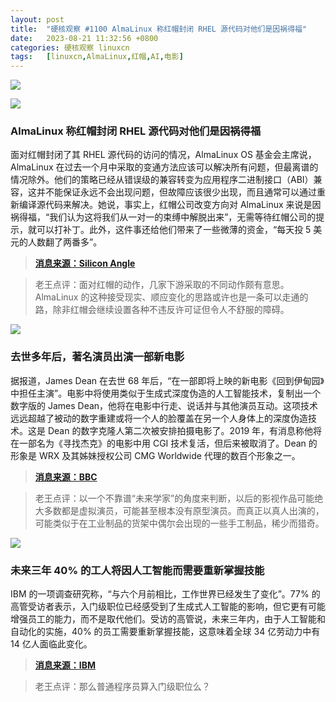 ```yaml
---
layout: post
title:	"硬核观察 #1100 AlmaLinux 称红帽封闭 RHEL 源代码对他们是因祸得福"
date:	2023-08-21 11:32:56 +0800 
categories:	硬核观察 linuxcn 
tags:	[linuxcn,AlmaLinux,红帽,AI,电影]
---
```



![](/Asserts/Images//attachment/album/202308/21/113145gn4vmzpiiub0btun.jpg)


![](/Asserts/Images//attachment/album/202308/21/113155b5nkjp3jsrpzvn2n.jpg)


### AlmaLinux 称红帽封闭 RHEL 源代码对他们是因祸得福


面对红帽封闭了其 RHEL 源代码的访问的情况，AlmaLinux OS 基金会主席说，AlmaLinux 在过去一个月中采取的变通方法应该可以解决所有问题，但最离谱的情况除外。他们的策略已经从错误级的兼容转变为应用程序二进制接口（ABI）兼容，这并不能保证永远不会出现问题，但故障应该很少出现，而且通常可以通过重新编译源代码来解决。她说，事实上，红帽公司改变方向对 AlmaLinux 来说是因祸得福，“我们认为这将我们从一对一的束缚中解脱出来”，无需等待红帽公司的提示，就可以打补丁。此外，这件事还给他们带来了一些微薄的资金，“每天投 5 美元的人数翻了两番多”。



> 
> **[消息来源：Silicon Angle](https://siliconangle.com/2023/08/18/almalinux-leader-says-red-hat-code-crackdown-isnt-threat/)**
> 
> 
> 



> 
> 老王点评：面对红帽的动作，几家下游采取的不同动作颇有意思。AlmaLinux 的这种接受现实、顺应变化的思路或许也是一条可以走通的路，除非红帽会继续设置各种不违反许可证但令人不舒服的障碍。
> 
> 
> 


![](/Asserts/Images//attachment/album/202308/21/113207r4ls32glox4oruug.jpg)


### 去世多年后，著名演员出演一部新电影


据报道，James Dean 在去世 68 年后，“在一部即将上映的新电影《回到伊甸园》中担任主演”。电影中将使用类似于生成式深度伪造的人工智能技术，复制出一个数字版的 James Dean，他将在电影中行走、说话并与其他演员互动。这项技术远远超越了被动的数字重建或将一个人的脸覆盖在另一个人身体上的深度伪造技术。这是 Dean 的数字克隆人第二次被安排拍摄电影了。2019 年，有消息称他将在一部名为《寻找杰克》的电影中用 CGI 技术复活，但后来被取消了。Dean 的形象是 WRX 及其姊妹授权公司 CMG Worldwide 代理的数百个形象之一。



> 
> **[消息来源：BBC](https://www.bbc.com/future/article/20230718-how-ai-is-bringing-film-stars-back-from-the-dead)**
> 
> 
> 



> 
> 老王点评：以一个不靠谱“未来学家”的角度来判断，以后的影视作品可能绝大多数都是虚拟演员，可能甚至根本没有原型演员。而真正以真人出演的，可能类似于在工业制品的货架中偶尔会出现的一些手工制品，稀少而猎奇。
> 
> 
> 


![](/Asserts/Images//attachment/album/202308/21/113233wf4jwbcf9cvqn9w5.jpg)


### 未来三年 40% 的工人将因人工智能而需要重新掌握技能


IBM 的一项调查研究称，“与六个月前相比，工作世界已经发生了变化”。77% 的高管受访者表示，入门级职位已经感受到了生成式人工智能的影响，但它更有可能增强员工的能力，而不是取代他们。受访的高管说，未来三年内，由于人工智能和自动化的实施，40% 的员工需要重新掌握技能，这意味着全球 34 亿劳动力中有 14 亿人面临此变化。



> 
> **[消息来源：IBM](https://www.ibm.com/blog/new-ibm-study-reveals-how-ai-is-changing-work-and-what-hr-leaders-should-do-about-it/)**
> 
> 
> 



> 
> 老王点评：那么普通程序员算入门级职位么？
> 
> 
>
